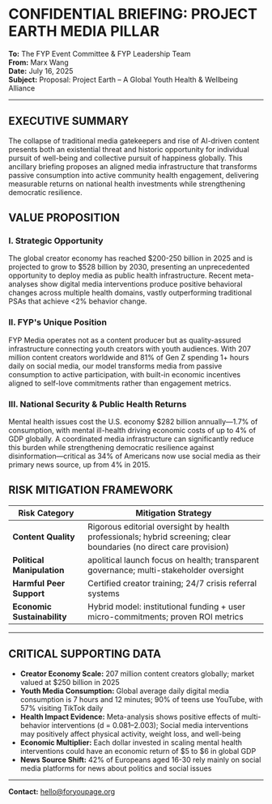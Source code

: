 # CONFIDENTIAL BRIEFING: PROJECT EARTH MEDIA PILLAR

**To:** The FYP Event Committee & FYP Leadership Team  
**From:** Marx Wang  
**Date:** July 16, 2025  
**Subject:** Proposal: Project Earth – A Global Youth Health & Wellbeing Alliance

---

## **EXECUTIVE SUMMARY**

The collapse of traditional media gatekeepers and rise of AI-driven content presents both an existential threat and historic opportunity for individual pursuit of well-being and collective pursuit of happiness globally. This ancillary briefing proposes an aligned media infrastructure that transforms passive consumption into active community health engagement, delivering measurable returns on national health investments while strengthening democratic resilience.

## **VALUE PROPOSITION**

### I. Strategic Opportunity
The global creator economy has reached $200-250 billion in 2025 and is projected to grow to $528 billion by 2030, presenting an unprecedented opportunity to deploy media as public health infrastructure. Recent meta-analyses show digital media interventions produce positive behavioral changes across multiple health domains, vastly outperforming traditional PSAs that achieve <2% behavior change.

### II. FYP's Unique Position  
FYP Media operates not as a content producer but as quality-assured infrastructure connecting youth creators with youth audiences. With 207 million content creators worldwide and 81% of Gen Z spending 1+ hours daily on social media, our model transforms media from passive consumption to active participation, with built-in economic incentives aligned to self-love commitments rather than engagement metrics.

### III. National Security & Public Health Returns
Mental health issues cost the U.S. economy $282 billion annually—1.7% of consumption, with mental ill-health driving economic costs of up to 4% of GDP globally. A coordinated media infrastructure can significantly reduce this burden while strengthening democratic resilience against disinformation—critical as 34% of Americans now use social media as their primary news source, up from 4% in 2015.



## RISK MITIGATION FRAMEWORK

| **Risk Category** | **Mitigation Strategy** |
|-------------------|------------------------|
| **Content Quality** | Rigorous editorial oversight by health professionals; hybrid screening; clear boundaries (no direct care provision) |
| **Political Manipulation** | apolitical launch focus on health; transparent governance; multi-stakeholder oversight |
| **Harmful Peer Support** | Certified creator training; 24/7 crisis referral systems |
| **Economic Sustainability** | Hybrid model: institutional funding + user micro-commitments; proven ROI metrics |

---

## CRITICAL SUPPORTING DATA

- **Creator Economy Scale:** 207 million content creators globally; market valued at $250 billion in 2025
- **Youth Media Consumption:** Global average daily digital media consumption is 7 hours and 12 minutes; 90% of teens use YouTube, with 57% visiting TikTok daily
- **Health Impact Evidence:** Meta-analysis shows positive effects of multi-behavior interventions (d = 0.081–2.003); Social media interventions may positively affect physical activity, weight loss, and well-being
- **Economic Multiplier:** Each dollar invested in scaling mental health interventions could have an economic return of $5 to $6 in global GDP
- **News Source Shift:** 42% of Europeans aged 16-30 rely mainly on social media platforms for news about politics and social issues

---
**Contact:** hello@foryoupage.org

